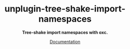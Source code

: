 <div align="center">

<h1>unplugin-tree-shake-import-namespaces</h1>

**Tree-shake import namespaces with oxc.**

[Documentation](https://MichaelOstermann.github.io/tree-shake-import-namespaces)

</div>
